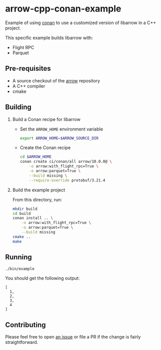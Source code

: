 # arrow-cpp-conan-example

Example of using [conan](http://conan.io) to use a customized version of libarrow in a C++ project.

This specific example builds libarrow with:

- Flight RPC
- Parquet

## Pre-requisites

- A source checkout of the [arrow](https://github.com/apache/arrow) repository
- A C++ compiler
- cmake

## Building

1. Build a Conan recipe for libarrow
    - Set the `ARROW_HOME` environment variable
        ```sh
        export ARROW_HOME=$ARROW_SOURCE_DIR
        ```
    - Create the Conan recipe

        ```sh
        cd $ARROW_HOME
        conan create ci/conan/all arrow/10.0.0@ \
            -o arrow:with_flight_rpc=True \
            -o arrow:parquet=True \
            --build missing \
            --require-override protobuf/3.21.4
        ```
2. Build the example project

    From this directory, run:

    ```sh
    mkdir build
    cd build
    conan install .. \
        -o arrow:with_flight_rpc=True \
        -o arrow:parquet=True \
        --build missing
    cmake ..
    make
    ```

## Running

```sh
./bin/example
```

You should get the following output:

```
[
  1,
  2,
  3,
  4
]
```

## Contributing

Please feel free to open [an issue](https://github.com/amoeba/arrow-cpp-conan-example) or file a PR if the change is fairly straightforward.
